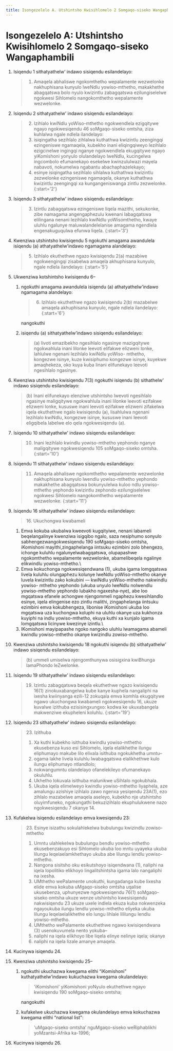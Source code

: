 ```yaml
---
title: Isongezelelo A. Utshintsho Kwisihlomelo 2 Somgaqo-siseko Wangaphambili
---
```


# Isongezelelo A: Utshintsho Kwisihlomelo 2 Somgaqo-siseko Wangaphambili

1.	Isiqendu 1 sithatyathelw’ indawo sisiqendu esilandelayo:

	> 1. Amaqela abhaliswe ngokomthetho wepalamente wezwelonke nakhuphisana kunyulo lweNdlu yowiso-mthetho, makakhethe abagqatswa bolo nyulo kwizintlu zabagqatswa ezilungiselelwe ngokwesi Sihlomelo nangokomthetho wepalamente wezwelonke.

2.	Isiqendu 2 sithatyathelw’ indawo sisiqendu esilandelayo:

	> 2. Izihlalo kwiNdlu yoWiso-mthetho ngokwendlela ezigqitywe ngayo ngokwesiqendu 46 soMgaqo-siseko omtsha, ziza kuhlalwa ngale ndlela ilandelayo:
	>	1.	isiqingatha sezihlalo zihlalwa kuthathwa kwizintlu zeengingqi ezingeniswe ngamaqela, kubekho inani eliqingqiweyo lezihlalo ezigcinelwe ingingqi nganye ngokwendlela ekugqitywe ngayo yiKomishoni yonyulo olulandelayo lweNdlu, kucingelwa ingcombolo efumanekayo esekelwe kwinzululwazi mayela nabavoti, nokumelwa ngabantu abachaphazelekayo;
	>	1.	esinye isiqingatha sezihlalo sihlalwa kuthathwa kwizintlu zezwelonke ezingeniswe ngamaqela, okanye kuthathwa kwizintlu zeengingqi xa kungangeniswanga zintlu zezwelonke.
	> {:start='2'}

3.	Isiqendu 3 sithatyathelw’ indawo sisiqendu esilandelayo:

	> 3. Izintlu zabagqatswa ezingeniswe liqela mazithi, sekukonke, zibe namagama angengaphezulu kwenani labagqatswa elilingana nenani lezihlalo kwiNdlu yoWisomthetho, kwaye uluhlu ngalunye maluwalandelelanise amagama ngendlela engenakuguqulwa efunwa liqela.
	> {:start='3'}

4.	Kwenziwa utshintsho kwisiqendu 5 ngokuthi amagama awandulela isiqendu (a) athatyathelw’indawo ngamagama alandelayo:

	> 5. Izihlalo ekuthethwe ngazo kwisiqendu 2(a) mazabiwe ngokwengingqi zisabelwa amaqela akhuphisana kunyulo, ngale ndlela ilandelayo:
	> {:start='5'}

5.	Ukwenziwa kotshintsho kwisiqendu 6–

	1.	ngokuthi amagama awandulela isiqendu (a) athatyathelw’indawo ngamagama alandelayo:

		> 6. Izihlalo ekuthethwe ngazo kwisiqendu 2(b) mazabelwe amaqela akhuphisana kunyulo, ngale ndlela ilandelayo:
		> {:start='6'}

		nangokuthi

	1.	isiqendu (a) sithatyathelw’indawo sisiqendu esilandelayo:

		> (a) Iivoti emazibekho ngesihlalo ngasinye mazigqitywe ngokwahlula inani lilonke leevoti elifakwe elizweni lonke, lahlulwe ngenani lezihlalo kwiNdlu yoWiso- mthetho, kongezwe isinye, kuze kwisiphumo kongezwe isinye, kuyekwe amaqhekeza, oko kuya kuba linani elifunekayo leevoti ngesihlalo ngasinye.

6.	Kwenziwa utshintsho kwisiqendu 7(3) ngokuthi isiqendu (b) sithathelw’ indawo sisiqendu esilandelayo:

	> (b) Inani elifunekayo elenziwe utshintsho lwevoti ngesihlalo ngasinye maligqitywe ngokwahlula inani lilonke leevoti ezifakwe elizweni lonke, kususwe inani leevoti ezifakwe elizweni zifakelwa iqela ekuthethwe ngalo kwisiqendu (a), lisahlulwa ngenani lezihlalo kwiNdlu, kongezwe isinye, kususwe inani leevoti eligqibela labelwe elo qela ngokwesiqendu (a).

7.	Isiqendu 10 sithatyathelw’ indawo sisiqendu esilandelayo:

	> 10. Inani lezihlalo kwindlu yowiso-mthetho yephondo nganye maligqitywe ngokwesiqendu 105 soMgaqo-siseko omtsha.
	> {:start='10'}

8.	Isiqendu 11 sithatyathelw’ indawo sisiqendu esilandelayo:

	> 11. Amaqela abhaliswe ngokomthetho wepalamente wezwelonke nakhuphisana kunyulo lwendlu yowiso-mthetho yephondo makakhethe abagqatswa bokunyulelwa kuloo ndlu yowiso-mthetho yephondo kwizintlu zephondo ezilungiselelwe ngokwesi Sihlomelo nangokomthetho wepalamente wezwelonke.
	> {:start='11'}

9.	Isiqendu 16 sithatyathelw’ indawo sisiqendu esilandelayo:

	> 16\. Ukuchongwa kwabameli
	> 
	1.	Emva kokuba ukubalwa kweevoti kugqityiwe, nenani labameli beqelangalinye kwenziwa isigqibo ngalo, saza nesiphumo sonyulo sabhengezwangokwesiqendu 190 soMgaqo-siseko omtsha, iKomishoni mayithi,zingaphelanga iintsuku ezimbini zolo bhengezo, ichonge kuluhlu ngalunyelwabagqatswa, olupapashwe ngokomthetho wepalamente wezwelonke, abamelibeqela ngalinye elikwindlu yowiso-mthetho.\\
	2. Emva kokuchonga ngokwesiqendwana (1), ukuba igama lomgqatswa livela kuluhlu olungaphezu kolunye lweNdlu yoWiso-mthetho okanye luvela kwizintlu zako kokubini — kwiNdlu yoWiso-mthetho nakwindlu yowiso- mthetho yephondo (ukuba unyulo lweNdlu nolwendlu yowiso-mthetho yephondo lubakho ngaxesha-nye), abe loo mgqatswa efanele achongwe njengommeli ngaphezu kwesihlandlo esinye, iqela elingenise ezo zintlu malithi, zingaphelanga iintsuku ezimbini emva kokubhengeza, libonise iKomishoni ukuba loo mgqatswa uza kuchongwa koluphi na uluhlu okanye uza kukhonza kuyiphi na indlu yowiso-mthetho, ekuya kuthi xa kunjalo igama lomgqatswa licinywe kwezinye izintlu.\\
	3. IKomishoni mayipapashe ngoko nangoko uluhlu lwamagama abameli kwindlu yowiso-mthetho okanye kwizindlu zowiso-mthetho.

10.	Kwenziwa utshintsho kwisiqendu 18 ngokuthi isiqendu (b) sithatyathelw’ indawo sisiqendu esilandelayo:

	> (b) ummeli umiselwa njengomthunywa osisigxina kwiBhunga lamaPhondo leZwelonke.

11.	Isiqendu 19 sithatyathelw’ indawo sisiqendu esilandelayo:

	> 19. Izintlu zabagqatswa beqela ekuthethwe ngazo kwisiqendu 16(1) zinokuxabangelwa kube kanye kuphela nangaliphi na ixesha kwiinyanga ezili-12 zokuqala emva komhla ekugqitywe ngawo ukuchongwa kwabameli ngokwesiqendu 16, ukuze kuvalwe izithuba ezisisingxungxo: kodwa ke ukuxabangela makwenziwe ekupheleni koluhlu.
	> {:start='19'}
	
12.	Isiqendu 23 sithatyathelw’ indawo sisiqendu esilandelayo:

	> 23\. Izithuba
	> 
	> 1.	Xa kuthi kubekho isithuba kwindlu yowiso-mthetho ekusebenza kuso esi Sihlomelo, iqela elalikhethe ilungu eliphumayo makube lilo elivala isithuba ngokukhetha umntu–
	>	1.	ogama lakhe livela kuluhlu lwabagqatswa elalikhethwe kulo ilungu eliphumayo ntlandlolo;
	>	1.	nokwangumntu olandelayo ofanelekileyo ofumanekayo okuluhlu.
	> 2.	Ukhetho lokuvala isithuba malunikwe uSihlalo ngokubhala.
	> 3.	Ukuba iqela elimelweyo kwindlu yowiso-mthetho liyaphela, aze amalungu azishiye izihlalo zawo ngenxa yesiqendu 23A(1), ezo zihlalo mazabelwe amaqela aseleyo, kubekho nje utshintsho oluyimfuneko, ngokungathi bekuzizihlalo ekuphulukwene nazo ngokwesiqendu 7 okanye 14.

13.	Kufakelwa isiqendu esilandelayo emva kwesiqendu 23:

	> 23\. Esinye isizathu sokulahlekelwa bubulungu kwizindlu zowiso-mthetho
	> 
	> 1.	Umntu ulahlekelwa bubulungu bendlu yowiso-mthetho ekusebenzakuyo esi Sihlomelo ukuba loo mntu uyayeka ukuba lilungu leqelaelamkhethayo ukuba abe lilungu lendlu yowiso-mthetho.
	> 2.	Nangona sisitsho oku esikutshoyo isiqendwana (1), naliphi na iqela lopolitiko elikhoyo lingalitshintsha igama lalo nangaliphi na ixesha.
	> 3.	UMthetho wePalamente unokuthi, kungadanga kube lixesha elide emva kokuba uMgaqo-siseko omtsha uqalise ukusebenza, uphunyezwe ngokwesiqendu 76(1) soMgaqo-siseko omtsha ukuze wenze utshintsho kwesisiqendu nakwisiqendu 23 ukuze uxele indlela ekuza kuba nokwenzeka ngayoukuba ilungu lendlu yowiso-mthetho eliyeka ukuba lilungu leqelaelalikhethe elo lungu lihlale lililungu lendlu yowiso-mthetho.
	> 4.	UMthetho wePalamente ekuthethwe ngawo kwisiqendwana (3)    usenokuvumela nento yokuba–
	>	1.	naliphi na iqela elikhoyo libe liqela elinye nelinye iqela; okanye
	>	1.	naliphi na iqela lizale amanye amaqela.

14.	Kucinywa isiqendu 24.
15.	Kwenziwa utshintsho kwisiqendu 25–
	1.	ngokuthi ukuchazwa kwegama elithi “iKomishoni” kuthatyathelw’indawo kukuchazwa kwegama okulandelayo:

		> 'iKomishoni’ yiKomishoni yoNyulo ekuthethwe ngayo kwisiqendu 190 soMgaqo-siseko omtsha;
		
		nangokuthi

	1.	kufakelwe ukuchazwa kwegama okulandelayo emva kokuchazwa kwegama elithi “national list":

		> 'uMgaqo-siseko omtsha’ nguMgaqo-siseko weRiphablikhi yoMzantsi-Afrika ka-1996;

16.	Kucinywa isiqendu 26.